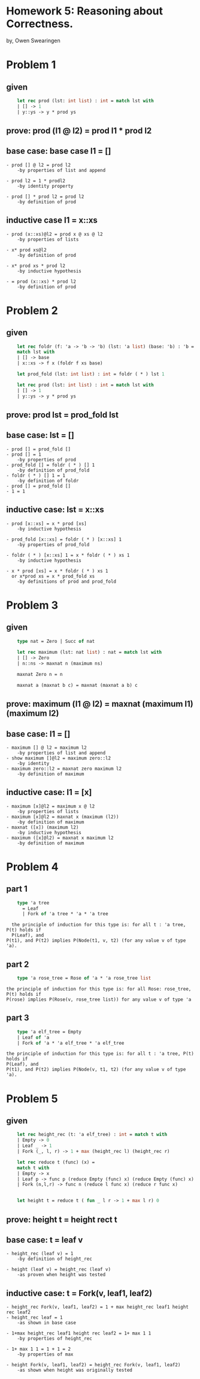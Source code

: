 # Homework 5: Reasoning about Correctness.

by, Owen Swearingen

# Problem 1

## given
``` Ocaml
    let rec prod (lst: int list) : int = match lst with  
    | [] -> 1  
    | y::ys -> y * prod ys
```

## prove: prod (l1 @ l2) = prod l1 * prod l2

## base case: base case l1 = []
    - prod [] @ l2 = prod l2 
        -by properties of list and append 

    - prod l2 = 1 * prodl2 
        -by identity property

    - prod [] * prod l2 = prod l2  
        -by definition of prod

## inductive case l1 = x::xs
    - prod (x::xs)@l2 = prod x @ xs @ l2  
        -by properties of lists  

    - x* prod xs@l2  
        -by definition of prod  

    - x* prod xs * prod l2  
        -by inductive hypothesis  

    - = prod (x::xs) * prod l2  
        -by definition of prod


<!-- Barrier which makes it easier for me to read and edit -->

# Problem 2
## given
``` Ocaml
    let rec foldr (f: 'a -> 'b -> 'b) (lst: 'a list) (base: 'b) : 'b =  
    match lst with  
    | [] -> base  
    | x::xs -> f x (foldr f xs base)  

    let prod_fold (lst: int list) : int = foldr ( * ) lst 1  

    let rec prod (lst: int list) : int = match lst with  
    | [] -> 1  
    | y::ys -> y * prod ys  
```

## prove: prod lst = prod_fold lst
## base case: lst = []
       
    - prod [] = prod_fold []
    - prod [] = 1  
        -by properties of prod
    - prod_fold [] = foldr ( * ) [] 1 
        -by definition of prod_fold
    - foldr ( * ) [] 1 = 1
        -by definition of foldr
    - prod [] = prod_fold []
    - 1 = 1

## inductive case: lst = x::xs
    - prod [x::xs] = x * prod [xs] 
        -by inductive hypothesis  
   
    - prod_fold [x::xs] = foldr ( * ) [x::xs] 1  
        -by properties of prod_fold  

    - foldr ( * ) [x::xs] 1 = x * foldr ( * ) xs 1  
        -by inductive hypothesis  

    - x * prod [xs] = x * foldr ( * ) xs 1
      or x*prod xs = x * prod_fold xs  
        -by definitions of prod and prod_fold



<!-- Barrier which makes it easier for me to read and edit -->



# Problem 3
## given
``` Ocaml
    type nat = Zero | Succ of nat  
    
    let rec maximum (lst: nat list) : nat = match lst with  
    | [] -> Zero  
    | n::ns -> maxnat n (maximum ns)  

    maxnat Zero n = n  

    maxnat a (maxnat b c) = maxnat (maxnat a b) c  
```

## prove: maximum (l1 @ l2) = maxnat (maximum l1) (maximum l2)
 ## base case: l1 = []
    - maximum [] @ l2 = maximum l2
        -by properties of list and append
    - show maximum []@l2 = maximum zero::l2
        -by identity
    - maximum zero::l2 = maxnat zero maximum l2
        -by definition of maximum

 ## inductive case: l1 = [x]
    - maximum [x]@l2 = maximum x @ l2
        -by properties of lists 
    - maximum [x]@l2 = maxnat x (maximum (l2))
        -by definition of maximum
    - maxnat ([x]) (maximum l2) 
        -by inductive hypothesis
    - maximum ([x]@l2) = maxnat x maximum l2
        -by definition of maximum



<!-- Barrier which makes it easier for me to read and edit -->


# Problem 4
## part 1
``` Ocaml
    type 'a tree   
      = Leaf  
      | Fork of 'a tree * 'a * 'a tree  
```
      the principle of induction for this type is: for all t : 'a tree, P(t) holds if  
      P(Leaf), and  
    P(t1), and P(t2) implies P(Node(t1, v, t2) (for any value v of type 'a).  

## part 2
``` Ocaml
    type 'a rose_tree = Rose of 'a * 'a rose_tree list  
```
    the principle of induction for this type is: for all Rose: rose_tree, P(t) holds if  
    P(rose) implies P(Rose(v, rose_tree list)) for any value v of type 'a  

## part 3
``` Ocaml
    type 'a elf_tree = Empty  
    | Leaf of 'a  
    | Fork of 'a * 'a elf_tree * 'a elf_tree  
```
    the principle of induction for this type is: for all t : 'a tree, P(t) holds if  
    P(Leaf), and  
    P(t1), and P(t2) implies P(Node(v, t1, t2) (for any value v of type 'a).  


<!-- Barrier which makes it easier for me to read and edit -->


# Problem 5
## given
``` Ocaml
    let rec height_rec (t: 'a elf_tree) : int = match t with
    | Empty -> 0
    | Leaf _ -> 1
    | Fork (_, l, r) -> 1 + max (height_rec l) (height_rec r)

    let rec reduce t (func) (x) = 
    match t with 
    | Empty -> x
    | Leaf p -> func p (reduce Empty (func) x) (reduce Empty (func) x)
    | Fork (n,l,r) -> func n (reduce l func x) (reduce r func x)


    let height t = reduce t ( fun _ l r -> 1 + max l r) 0 
```

## prove: height t = height rect t


## base case: t = leaf v
    - height_rec (leaf v) = 1
        -by definition of height_rec

    - height (leaf v) = height_rec (leaf v) 
        -as proven when height was tested

## inductive case: t = Fork(v, leaf1, leaf2)

    - height_rec Fork(v, leaf1, leaf2) = 1 + max height_rec leaf1 height rec leaf2
    - height_rec leaf = 1 
        -as shown in base case

    - 1+max height_rec leaf1 height rec leaf2 = 1+ max 1 1
        -by properties of height_rec

    - 1+ max 1 1 = 1 + 1 = 2
        -by properties of max

    - height Fork(v, leaf1, leaf2) = height_rec Fork(v, leaf1, leaf2)
        -as shown when height was originally tested